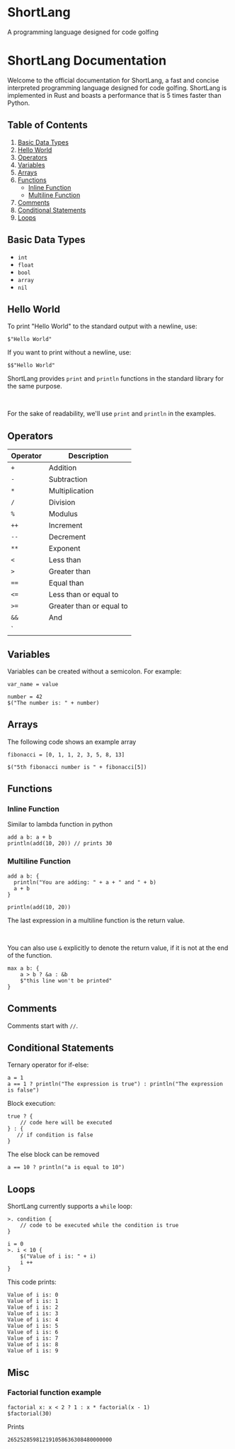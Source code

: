# ShortLang
A programming language designed for code golfing

# ShortLang Documentation

Welcome to the official documentation for ShortLang, a fast and concise interpreted programming language designed for code golfing. ShortLang is implemented in Rust and boasts a performance that is 5 times faster than Python.

## Table of Contents
1. [Basic Data Types](#basic-data-types)
2. [Hello World](#hello-world)
3. [Operators](#operators)
4. [Variables](#variables)
5. [Arrays](#arrays)
6. [Functions](#functions)
    - [Inline Function](#inline-function)
    - [Multiline Function](#multiline-function)
7. [Comments](#comments)
8. [Conditional Statements](#conditional-statements)
9. [Loops](#loops)

## Basic Data Types

- `int`
- `float`
- `bool`
- `array`
- `nil`

## Hello World

To print "Hello World" to the standard output with a newline, use:

```
$"Hello World"
```

If you want to print without a newline, use:

```
$$"Hello World"
```

ShortLang provides `print` and `println` functions in the standard library for the same purpose.

<br>

For the sake of readability, we'll use `print` and `println` in the examples.

## Operators

| Operator | Description              |
|----------|------------------------  |
| `+`      | Addition                 |
| `-`      | Subtraction              |
| `*`      | Multiplication           |
| `/`      | Division                 |
| `%`      | Modulus                  |
| `++`     | Increment                |
| `--`     | Decrement                |
| `**`     | Exponent                 |
| `<`      | Less than                |
| `>`      | Greater than             |
| `==`     | Equal than               |
| `<=`     | Less than or equal to    |
| `>=`     | Greater than or equal to |
| `&&`     | And                      |
| `||`     | Or                       |

## Variables

Variables can be created without a semicolon. For example:

```
var_name = value
```

```
number = 42
$("The number is: " + number)
```

## Arrays

The following code shows an example array

```
fibonacci = [0, 1, 1, 2, 3, 5, 8, 13]

$("5th fibonacci number is " + fibonacci[5])
```

## Functions

### Inline Function

Similar to lambda function in python

```
add a b: a + b
println(add(10, 20)) // prints 30
```

### Multiline Function

```
add a b: {
  println("You are adding: " + a + " and " + b)
  a + b
}

println(add(10, 20))
```

The last expression in a multiline function is the return value.

<br>

You can also use `&` explicitly to denote the return value, if it is not at the end of the function.
```
max a b: {
    a > b ? &a : &b
    $"this line won't be printed"
} 
```

## Comments

Comments start with `//`.

## Conditional Statements

Ternary operator for if-else:

```
a = 1
a == 1 ? println("The expression is true") : println("The expression is false")
```

Block execution:

```
true ? {
    // code here will be executed
} : {
   // if condition is false
}
```

The else block can be removed

```
a == 10 ? println("a is equal to 10")
```

## Loops

ShortLang currently supports a `while` loop:

```
>. condition {
    // code to be executed while the condition is true
}
```

```
i = 0
>. i < 10 {
    $("Value of i is: " + i)
    i ++
}
```

This code prints:

```
Value of i is: 0
Value of i is: 1
Value of i is: 2
Value of i is: 3
Value of i is: 4
Value of i is: 5
Value of i is: 6
Value of i is: 7
Value of i is: 8
Value of i is: 9
```

## Misc
### Factorial function example
```
factorial x: x < 2 ? 1 : x * factorial(x - 1)
$factorial(30)
```

Prints

```
265252859812191058636308480000000
```
